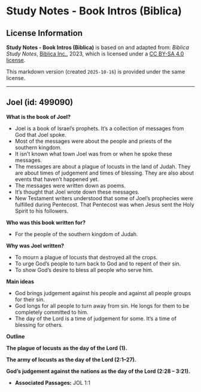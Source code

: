 # Study Notes - Book Intros (Biblica)

## License Information

**Study Notes - Book Intros (Biblica)** is based on and adapted from: _Biblica Study Notes_, [Biblica Inc.](https://www.biblica.com/), 2023, which is licensed under a [CC BY-SA 4.0 license](https://creativecommons.org/licenses/by-sa/4.0/legalcode.en).

This markdown version (created `2025-10-16`) is provided under the same license.



--------------------------------

## Joel (id: 499090)

**What is the book of Joel?**

* Joel is a book of Israel’s prophets. It’s a collection of messages from God that Joel spoke.
* Most of the messages were about the people and priests of the southern kingdom.
* It isn’t known what town Joel was from or when he spoke these messages.
* The messages are about a plague of locusts in the land of Judah. They are about times of judgement and times of blessing. They are also about events that haven’t happened yet.
* The messages were written down as poems.
* It’s thought that Joel wrote down these messages.
* New Testament writers understood that some of Joel’s prophecies were fulfilled during Pentecost. That Pentecost was when Jesus sent the Holy Spirit to his followers.

**Who was this book written for?**

* For the people of the southern kingdom of Judah.

**Why was Joel written?**

* To mourn a plague of locusts that destroyed all the crops.
* To urge God’s people to turn back to God and to repent of their sin.
* To show God’s desire to bless all people who serve him.

**Main ideas**

* God brings judgement against his people and against all people groups for their sin.
* God longs for all people to turn away from sin. He longs for them to be completely committed to him.
* The day of the Lord is a time of judgement for some. It’s a time of blessing for others.

**Outline**

**The plague of locusts** **as the day of the Lord** **(1\).**

**The army of locusts as the day of the Lord (2:1–27\).**

**God’s judgement against the nations as the day of the Lord (2:28 – 3:21\).**

* **Associated Passages:** JOL 1:1

